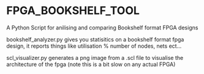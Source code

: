 # FPGA_BOOKSHELF_TOOL
A Python Script for anilising and comparing Bookshelf format FPGA designs

bookshelf_analyzer.py gives you statisitics on a bookshelf format fpga design, it reports things like utilisation %
number of nodes, nets ect...

scl_visualizer.py generates a png image from a .scl file to visualise the architecture of the fpga (note this is a bit slow on any actual FPGA)